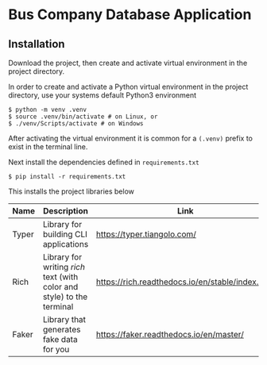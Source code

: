 # Bus Company Database Application

## Installation

Download the project, then create and activate virtual environment in the project directory.

In order to create and activate a Python virtual environment in the project directory, use your systems default Python3 environment

```shell
$ python -m venv .venv
$ source .venv/bin/activate # on Linux, or
$ ./venv/Scripts/activate # on Windows
```

After activating the virtual environment it is common for a `(.venv)` prefix to exist in the terminal line.

Next install the dependencies defined in `requirements.txt`

```shell
$ pip install -r requirements.txt
```

This installs the project libraries below

| Name  | Description                                                  | Link                                             |
| ----- | ------------------------------------------------------------ | ------------------------------------------------ |
| Typer | Library for building CLI applications                        | https://typer.tiangolo.com/                      |
| Rich  | Library for writing *rich* text (with color and style) to the terminal | https://rich.readthedocs.io/en/stable/index.html |
| Faker  | Library that generates fake data for you | https://faker.readthedocs.io/en/master/ |

